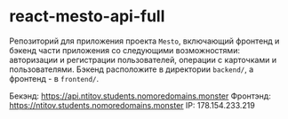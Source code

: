 # react-mesto-api-full
Репозиторий для приложения проекта `Mesto`, включающий фронтенд и бэкенд части приложения со следующими возможностями: авторизации и регистрации пользователей, операции с карточками и пользователями. Бэкенд расположите в директории `backend/`, а фронтенд - в `frontend/`. 
  

Бекэнд: https://api.ntitov.students.nomoredomains.monster
Фронтэнд: https://ntitov.students.nomoredomains.monster
IP: 178.154.233.219
